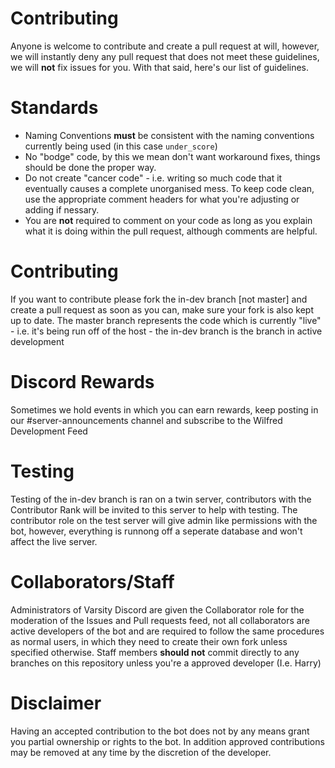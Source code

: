 # Contributing

Anyone is welcome to contribute and create a pull request at will, however, we will instantly deny any pull request that does not meet these guidelines, we will **not** fix issues for you.
With that said, here's our list of guidelines.

# Standards
- Naming Conventions **must** be consistent with the naming conventions currently being used (in this case `under_score`)    
- No "bodge" code, by this we mean don't want workaround fixes, things should be done the proper way.
- Do not create "cancer code" - i.e. writing so much code that it eventually causes a complete unorganised mess. To keep code clean, use the appropriate comment headers for what you're adjusting or adding if nessary.
- You are **not** required to comment on your code as long as you explain what it is doing within the pull request, although comments are helpful.

# Contributing
If you want to contribute please fork the in-dev branch [not master] and create a pull request as soon as you can, make sure your fork is also kept up to date.
The master branch represents the code which is currently "live" - i.e. it's being run off of the host - the in-dev branch is the branch in active development

# Discord Rewards
Sometimes we hold events in which you can earn rewards, keep posting in our #server-announcements channel and subscribe to the Wilfred Development Feed

# Testing
Testing of the in-dev branch is ran on a twin server, contributors with the Contributor Rank will be invited to this server to help with testing. The contributor role on the test server will give admin like permissions with the bot, however, everything is runnong off a seperate database and won't affect the live server.

# Collaborators/Staff
Administrators of Varsity Discord are given the Collaborator role for the moderation of the Issues and Pull requests feed, not all collaborators are active developers of the bot and are required to follow the same procedures as normal users, in which they need to create their own fork unless specified otherwise.
Staff members **should not** commit directly to any branches on this repository unless you're a approved developer (I.e. Harry)

# Disclaimer
Having an accepted contribution to the bot does not by any means grant you partial ownership or rights to the bot. In addition approved contributions may be removed at any time by the discretion of the developer. 
